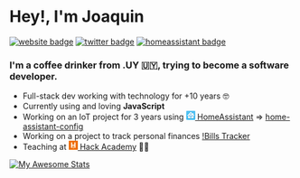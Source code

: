 # Hey!, I'm Joaquin

[![website badge](https://img.shields.io/badge/website-joaquinbeceiro.com.uy-red?style=flat-square)](https://joaquinbeceiro.com.uy)
[![twitter badge](https://img.shields.io/badge/twitter-@juacobeceiro-blue?style=flat-square&logo=twitter)](https://twitter.com/juacobeceiro)
[![homeassistant badge](https://img.shields.io/badge/HomeAssistant-HomeAssistantConfig-green?style=flat-square&logo=home%20assistant)](https://github.com/JoaquinBeceiro/home-assistant-config)


### I'm a coffee drinker from **.UY** :uruguay:, trying to become a software developer.

- Full-stack dev working with technology for +10 years :nerd_face:
- Currently using and loving **JavaScript**
- Working on an IoT project for 3 years using [![Home Assistant logo](https://raw.githubusercontent.com/JoaquinBeceiro/JoaquinBeceiro/master/homeassistant-logo.png) HomeAssistant](https://github.com/home-assistant) => [home-assistant-config](https://github.com/JoaquinBeceiro/home-assistant-config)
- Working on a project to track personal finances [!Bills Tracker](https://billstracker.app/)
- Teaching at [![Hack Academy logo](https://raw.githubusercontent.com/JoaquinBeceiro/JoaquinBeceiro/master/hack-logo.png) Hack Academy](https://ha.dev) :man_teacher:


[![My Awesome Stats](https://awesome-github-stats.azurewebsites.net/user-stats/joaquinbeceiro?cardType=level&theme=github-dark)](https://git.io/awesome-stats-card)
